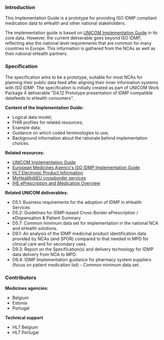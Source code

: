 ### Introduction
This Implementation Guide is a prototype for providing ISO IDMP compliant medication data to eHealth and other national stakeholders.

The implementation guide is based on [UNICOM Implementation Guide](http://build.fhir.org/ig/hl7-eu/unicom-ig/) in its core data. However, the current deliverable goes beyond ISO IDMP, reflecting also the national level requirements that are common for many countries in Europe. This information is gathered from the NCAs as well as their national eHealth partners.

### Specification
The specification aims to be a prototype, suitable for most NCAs for planning their public data feed after aligning their inner information systems with ISO IDMP.
The specification is initially created as part of UNICOM Work Package 4 deliverable "D4.12 Prototype presentation of IDMP compatible datafeeds to eHealth consumers". 

**Content of the Implementation Guide:**
- Logical data model;
- FHIR profiles for related resources;
- Example data;
- Guidance on which coded terminologies to use;
- Background information about the rationale behind implementation choices. 


**Related resources:**
- [UNICOM Implementation Guide](http://build.fhir.org/ig/hl7-eu/unicom-ig/)
- [European Medicines Agency's ISO IDMP Implementation Guide](https://www.ema.europa.eu/en/documents/regulatory-procedural-guideline/product-management-services-pms-implementation-international-organization-standardization-iso_en-0.pdf)
- [HL7 Electronic Product Information](http://build.fhir.org/ig/HL7/emedicinal-product-info/toc.html)
- [MyHealth@EU crossborder services](https://art-decor.ehdsi.eu/html/publication/epSOS/)
- [IHE ePrescription and Medication Overview](https://wiki.ihe.net/index.php/MPD_Main_Page)

**Related UNICOM deliverables:**
- D5.1: Business requirements for the adoption of IDMP in eHealth Services
- D5.2: Guidelines for IDMP-based Cross-Border ePrescription / eDispensation & Patient Summary
- D5.7: Common minimum data set for implementation in the national NCA and eHealth solutions.
- D9.1: An analysis of the IDMP medicinal product identification data provided by NCAs (and SPOR) compared to that needed in MPD for clinical care and for secondary uses.
- D9.3: Report on the Specification(s) and delivery technology for IDMP data delivery from NCA to MPD.
- D9.4: IDMP Implementation guidance for pharmacy system suppliers (focus on patient medication list) - Common minimum data set.

### Contributors
**Medicines agencies:**
- Belgium  
- Estonia  
- Portugal  

**Technical support**
- HL7 Belgium
- HL7 Portugal
